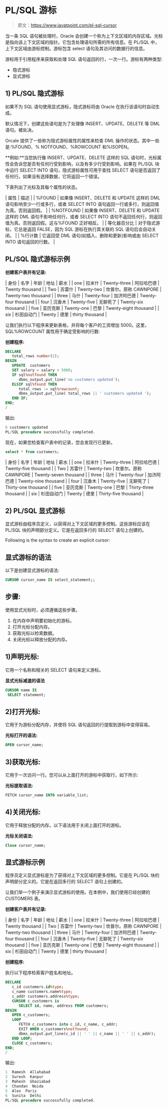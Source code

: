 # PL/SQL 游标

> 原文：<https://www.javatpoint.com/pl-sql-cursor>

当一条 SQL 语句被处理时，Oracle 会创建一个称为上下文区域的内存区域。光标是指向该上下文区域的指针。它包含处理语句所需的所有信息。在 PL/SQL 中，上下文区域由游标控制。游标包含 select 语句及其访问的数据行的信息。

游标用于引用程序来获取和处理 SQL 语句返回的行，一次一行。游标有两种类型:

*   隐式游标
*   显式游标

## 1) PL/SQL 隐式游标

如果不为 SQL 语句使用显式游标，隐式游标将由 Oracle 在执行该语句时自动生成。

默认情况下，创建这些语句是为了处理像 INSERT、UPDATE、DELETE 等 DML 语句。被处决。

Orcale 提供了一些称为隐式游标属性的属性来检查 DML 操作的状态。其中一些是:%FOUND、% NOTFOUND、%ROWCOUNT 和%ISOPEN。

**例如:**当您执行像 INSERT、UPDATE、DELETE 这样的 SQL 语句时，光标属性会告诉您是否有任何行受到影响，以及有多少行受到影响。如果在 PL/SQL 块中运行 SELECT INTO 语句，隐式游标属性可用于查找 SELECT 语句是否返回了任何行。如果没有选择数据，它将返回一个错误。

下表列出了光标及其每个属性的状态。

| 属性 | 描述 |
| %FOUND | 如果像 INSERT、DELETE 和 UPDATE 这样的 DML 语句影响至少一行或多行，或者 SELECT INTO 语句返回一行或多行，则返回值为真。否则返回假。 |
| %NOTFOUND | 如果像 INSERT、DELETE 和 UPDATE 这样的 DML 语句不影响任何行，或者 SELECT INTO 语句不返回任何行，则返回值为真。否则返回假。这与%FOUND 正好相反。 |
| 等化器百分比 | 对于隐式游标，它总是返回 FALSE，因为 SQL 游标在执行其关联的 SQL 语句后会自动关闭。 |
| %行计数 | 它返回受 DML 语句(如插入、删除和更新)影响或由 SELECT INTO 语句返回的行数。 |

## PL/SQL 隐式游标示例

**创建客户表并有记录:**

| 身份 | 名字 | 年龄 | 地址 | 薪水 |
| one | 拉米什 | Twenty-three | 阿拉哈巴德 | Twenty thousand |
| Two | 苏雷什 | Twenty-two | 坎普尔。原称 CAWNPORE | Twenty-two thousand |
| three | 马什 | Twenty-four | 加济阿巴德 | Twenty-four thousand |
| four | 沉香木 | Twenty-five | 无聊死了 | Twenty-six thousand |
| five | 亚历克斯 | Twenty-one | 巴黎 | Twenty-eight thousand |
| six | 杉田自动门 | Twenty | 德里 | thirty thousand |

让我们执行以下程序来更新表格，并将每个客户的工资增加 5000。这里，SQL%ROWCOUNT 属性用于确定受影响的行数:

**创建程序:**

```sql
DECLARE 
   total_rows number(2);
BEGIN
   UPDATE  customers
   SET salary = salary + 5000;
   IF sql%notfound THEN
      dbms_output.put_line('no customers updated');
   ELSIF sql%found THEN
      total_rows := sql%rowcount;
      dbms_output.put_line( total_rows || ' customers updated ');
   END IF; 
END;
/

```

输出:

```sql
6 customers updated
PL/SQL procedure successfully completed.

```

现在，如果您检查客户表中的记录，您会发现行已更新。

```sql
select * from customers;

```

| 身份 | 名字 | 年龄 | 地址 | 薪水 |
| one | 拉米什 | Twenty-three | 阿拉哈巴德 | Twenty-five thousand |
| Two | 苏雷什 | Twenty-two | 坎普尔。原称 CAWNPORE | Twenty-seven thousand |
| three | 马什 | Twenty-four | 加济阿巴德 | Twenty-nine thousand |
| four | 沉香木 | Twenty-five | 无聊死了 | Thirty-one thousand |
| five | 亚历克斯 | Twenty-one | 巴黎 | Thirty-three thousand |
| six | 杉田自动门 | Twenty | 德里 | Thirty-five thousand |

## 2) PL/SQL 显式游标

显式游标由程序员定义，以获得对上下文区域的更多控制。这些游标应该在 PL/SQL 块的声明部分定义。它是在返回多行的 SELECT 语句上创建的。

Following is the syntax to create an explicit cursor:

## 显式游标的语法

以下是创建显式游标的语法:

```sql
CURSOR cursor_name IS select_statement;;

```

## 步骤:

使用显式光标时，必须遵循这些步骤。

1.  在内存中声明要初始化的游标。
2.  打开光标分配内存。
3.  获取光标以检索数据。
4.  关闭光标以释放分配的内存。

## 1)声明光标:

它用一个名称和相关的 SELECT 语句来定义游标。

**显式光标减速的语法**

```sql
CURSOR name IS
 SELECT statement; 

```

## 2)打开光标:

它用于为游标分配内存，并使将 SQL 语句返回的行提取到游标中变得容易。

**光标打开的语法:**

```sql
OPEN cursor_name;

```

## 3)获取光标:

它用于一次访问一行。您可以从上面打开的游标中获取行，如下所示:

**光标提取语法:**

```sql
FETCH cursor_name INTO variable_list;

```

## 4)关闭光标:

它用于释放分配的内存。以下语法用于关闭上面打开的游标。

**光标关闭语法:**

```sql
Close cursor_name;

```

## 显式游标示例

程序员定义显式游标是为了获得对上下文区域的更多控制。它是在 PL/SQL 块的声明部分定义的。它是在返回多行的 SELECT 语句上创建的。

让我们举一个例子来演示显式游标的使用。在本例中，我们使用已经创建的 CUSTOMERS 表。

**创建客户表并有记录:**

| 身份 | 名字 | 年龄 | 地址 | 薪水 |
| one | 拉米什 | Twenty-three | 阿拉哈巴德 | Twenty thousand |
| Two | 苏雷什 | Twenty-two | 坎普尔。原称 CAWNPORE | Twenty-two thousand |
| three | 马什 | Twenty-four | 加济阿巴德 | Twenty-four thousand |
| four | 沉香木 | Twenty-five | 无聊死了 | Twenty-six thousand |
| five | 亚历克斯 | Twenty-one | 巴黎 | Twenty-eight thousand |
| six | 杉田自动门 | Twenty | 德里 | thirty thousand |

**创建程序:**

执行以下程序检索客户姓名和地址。

```sql
DECLARE
   c_id customers.id%type;
   c_name customers.name%type;
   c_addr customers.address%type;
   CURSOR c_customers is
      SELECT id, name, address FROM customers;
BEGIN
   OPEN c_customers;
   LOOP
      FETCH c_customers into c_id, c_name, c_addr;
      EXIT WHEN c_customers%notfound;
      dbms_output.put_line(c_id || ' ' || c_name || ' ' || c_addr);
   END LOOP;
   CLOSE c_customers;
END;
/

```

输出:

```sql
1  Ramesh  Allahabad
2  Suresh  Kanpur
3  Mahesh  Ghaziabad
4  Chandan  Noida
5  Alex  Paris
6  Sunita  Delhi
PL/SQL procedure successfully completed. 

```